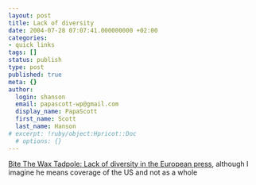 ```yaml
---
layout: post
title: Lack of diversity
date: 2004-07-28 07:07:41.000000000 +02:00
categories:
- quick links
tags: []
status: publish
type: post
published: true
meta: {}
author:
  login: shanson
  email: papascott-wp@gmail.com
  display_name: PapaScott
  first_name: Scott
  last_name: Hanson
# excerpt: !ruby/object:Hpricot::Doc
  # options: {}
---
```

<p><a href="http://waxtadpole.blogspot.com/2004_07_25_waxtadpole_archive.html#109098120009826333" title="European Misconceptions: The Press">Bite The Wax Tadpole: Lack of diversity in the European press</a>, although I imagine he means coverage of the US and not as a whole</p>
